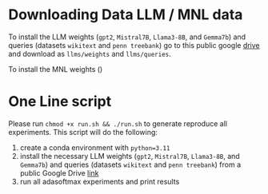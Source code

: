# Downloading Data LLM / MNL data
To install the LLM weights (`gpt2`, `Mistral7B`, `Llama3-8B`, and `Gemma7b`) and queries (datasets `wikitext` and `penn treebank`) go to this public google [drive](https://drive.google.com/drive/folders/1aiCuaO9lyvaLyaZMdscgWyx0qz28FbJQ) and download as `llms/weights` and `llms/queries`. 

To install the MNL weights ()



# One Line script
Please run `chmod +x run.sh && ./run.sh` to generate reproduce all experiments. This script will do the following:
1. create a conda environment with `python=3.11`
2. install the necessary LLM weights (`gpt2`, `Mistral7B`, `Llama3-8B`, and `Gemma7b`) and queries (datasets `wikitext` and `penn treebank`) from a public Google Drive [link](https://drive.google.com/drive/folders/1aiCuaO9lyvaLyaZMdscgWyx0qz28FbJQ?usp=drive_link)
3. run all adasoftmax experiments and print results 

